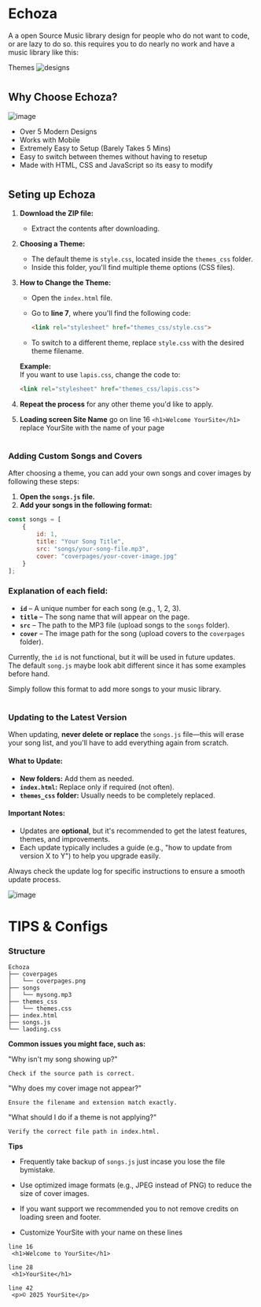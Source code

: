 
# Echoza

A a open Source Music library design for people who do not want to code, or are lazy to do so. this requires you to do nearly no work and have a music library like this: 

Themes
![designs](https://github.com/user-attachments/assets/d8ff9b97-967a-46b1-afe8-14d9180c287b)


#
## Why Choose Echoza?
![image](https://github.com/user-attachments/assets/2efcf19c-d3a8-4aa7-8516-ca614b250c1b)


- Over 5 Modern Designs
- Works with Mobile
- Extremely Easy to Setup (Barely Takes 5 Mins)
- Easy to switch between themes without having to resetup 
- Made with HTML, CSS and JavaScript so its easy to modify
#
## Seting up Echoza

1. **Download the ZIP file:**  
   - Extract the contents after downloading.  

2. **Choosing a Theme:**  
   - The default theme is `style.css`, located inside the `themes_css` folder.  
   - Inside this folder, you'll find multiple theme options (CSS files).  

3. **How to Change the Theme:**  
   - Open the `index.html` file.  
   - Go to **line 7**, where you'll find the following code:  

     ```html
     <link rel="stylesheet" href="themes_css/style.css">
     ```

   - To switch to a different theme, replace `style.css` with the desired theme filename.  

   **Example:**  
   If you want to use `lapis.css`, change the code to:  

   ```html
   <link rel="stylesheet" href="themes_css/lapis.css">
   ```

4. **Repeat the process** for any other theme you'd like to apply.

5. **Loading screen Site Name** go on line 16 `<h1>Welcome YourSite</h1>` replace YourSite with the name of your page



#
### Adding Custom Songs and Covers

After choosing a theme, you can add your own songs and cover images by following these steps:  

1. **Open the `songs.js` file.**  
2. **Add your songs in the following format:**  

```js
const songs = [
    {
        id: 1,
        title: "Your Song Title",
        src: "songs/your-song-file.mp3",
        cover: "coverpages/your-cover-image.jpg"
    }
];
```

### Explanation of each field:  
- **`id`** – A unique number for each song (e.g., 1, 2, 3).  
- **`title`** – The song name that will appear on the page.  
- **`src`** – The path to the MP3 file (upload songs to the `songs` folder).  
- **`cover`** – The image path for the song (upload covers to the `coverpages` folder).  

Currently, the `id` is not functional, but it will be used in future updates.  
The default `song.js` maybe look abit different since it has some examples before hand.

Simply follow this format to add more songs to your music library.

#
### Updating to the Latest Version

When updating, **never delete or replace** the `songs.js` file—this will erase your song list, and you'll have to add everything again from scratch.  

#### What to Update:  
- **New folders:** Add them as needed.  
- **`index.html`:** Replace only if required (not often).  
- **`themes_css` folder:** Usually needs to be completely replaced.  

#### Important Notes:  
- Updates are **optional**, but it's recommended to get the latest features, themes, and improvements.  
- Each update typically includes a guide (e.g., "how to update from version X to Y") to help you upgrade easily.  

Always check the update log for specific instructions to ensure a smooth update process.

![image](https://github.com/user-attachments/assets/ce6b1ab1-a2d8-4af3-bf33-d9658552169d)
# TIPS & Configs
### Structure
```
Echoza
├── coverpages
│   └── coverpages.png
├── songs
│   └── mysong.mp3
├── themes_css
│   └── themes.css
├── index.html
├── songs.js
└── laoding.css
```

**Common issues you might face, such as:**

"Why isn't my song showing up?"

`Check if the source path is correct.`

"Why does my cover image not appear?" 

`Ensure the filename and extension match exactly.`

"What should I do if a theme is not applying?" 

`Verify the correct file path in index.html.`

**Tips**

- Frequently take backup of `songs.js` just incase you lose the file bymistake. 

- Use optimized image formats (e.g., JPEG instead of PNG) to reduce the size of cover images.

- If you want support we recommended you to not remove credits on loading sreen and footer.

- Customize YourSite with your name on these lines
```
line 16 
 <h1>Welcome to YourSite</h1>

line 28
 <h1>YourSite</h1>

line 42
 <p>© 2025 YourSite</p>
```
